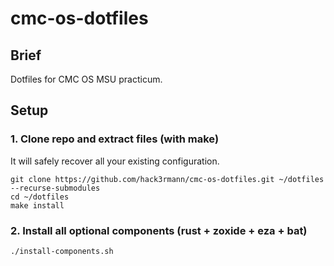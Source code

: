 # cmc-os-dotfiles

## Brief

Dotfiles for CMC OS MSU practicum.

## Setup

### 1. Clone repo and extract files (with make)

It will safely recover all your existing configuration.

```shell
git clone https://github.com/hack3rmann/cmc-os-dotfiles.git ~/dotfiles --recurse-submodules
cd ~/dotfiles
make install
```

### 2. Install all optional components (rust + zoxide + eza + bat)
```shell
./install-components.sh
```
